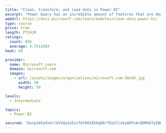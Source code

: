 ```yaml
---
title: "Clean, transform, and load data in Power BI"
excerpt: "Power Query has an incredible amount of features that are dedicated to helping you clean and prepare your data for analysis. You will learn how to simplify a complicated model, change data types, rename objects, and pivot data. You will also learn how to profile columns so that you know which columns have the valuable data that you’re seeking for deeper analytics."
webUrl: https://docs.microsoft.com/learn/modules/clean-data-power-bi/
type: course
price: Free
length: PT2H1M
ratings:
  count: 856
  average: 4.7511683
heat: 64

provider:
  name: Microsoft Learn
  domain: microsoft.com
  images:
    - url: /assets/images/organizations/microsoft.com-50x50.jpg
      width: 50
      height: 50

levels:
  - Intermediate

topics:
  - Power BI

secured: "EonyS4FpXxU+lkVSQy4zEinTAfOH3ZkXq80rTQxS7/xky8DTnA+Q0MXD7yIBPgbexZa831kp6mWV8ZCsRtiJztXH9L2h0ViSW7CGQaORAtqD7j2AwO3AS+S3J/Xd5rkHra2JBJBpkJFeZUPZWaeSQU8qCZBOTX8gecNfVYCvS0WApIsRhmNZwTMaxyRQgmuhXONNLHOVqq4ruYjJdtVjNlnLUN0zzYjHybTG7y/CDwimR9TcxEqe5PbXGiY8M4UYFiNt4olAhojqVv8W7QMqX3L+dqZ7SVTLid1FjXXarJT8FuLO0nEMMs0vPyCWyJBcuM5wJqmMJoerhuEN9TGb/ve60uxXyqulkcg6L3gWT2D1N9mySzYTLQg2Z4pMStuqOfCpqZCDHDekg6rJ00ru++H332Hxk8rEMEMeQYU487I=;OPZwkd/1z2LYfGyaAm8lvw=="
---
```


